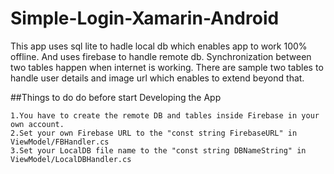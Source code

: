# Simple-Login-Xamarin-Android
This app uses sql lite to hadle local db which enables app to work 100% offline.
And uses firebase to handle remote db.
Synchronization between two tables happen when internet is working.
There are sample two tables to handle user details and image url which enables to extend beyond that. 

##Things to do do before start Developing the App

    1.You have to create the remote DB and tables inside Firebase in your own account. 
    2.Set your own Firebase URL to the "const string FirebaseURL" in ViewModel/FBHandler.cs
    3.Set your LocalDB file name to the "const string DBNameString" in ViewModel/LocalDBHandler.cs



